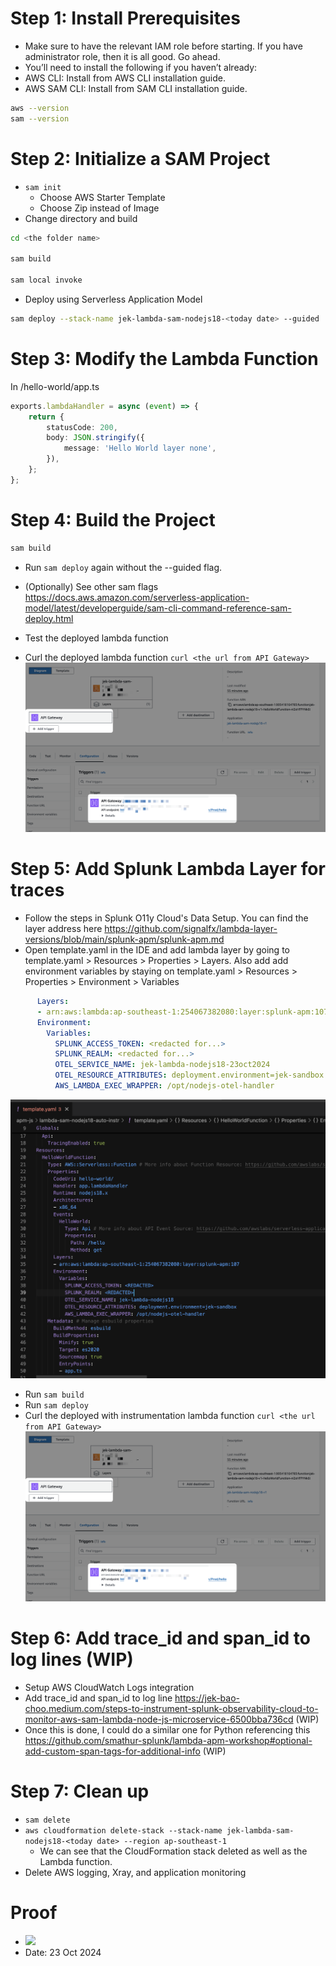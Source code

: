 # Step 1: Install Prerequisites
- Make sure to have the relevant IAM role before starting. If you have administrator role, then it is all good. Go ahead.
- You’ll need to install the following if you haven’t already:
- AWS CLI: Install from AWS CLI installation guide.
- AWS SAM CLI: Install from SAM CLI installation guide.

```bash
aws --version
sam --version
```

# Step 2: Initialize a SAM Project
- `sam init` 
    - Choose AWS Starter Template
    - Choose Zip instead of Image
- Change directory and build

```bash
cd <the folder name>

sam build

sam local invoke
``` 


- Deploy using Serverless Application Model
```bash
sam deploy --stack-name jek-lambda-sam-nodejs18-<today date> --guided 
``` 

# Step 3: Modify the Lambda Function

In /hello-world/app.ts
```typescript
exports.lambdaHandler = async (event) => {
    return {
        statusCode: 200,
        body: JSON.stringify({
            message: 'Hello World layer none',
        }),
    };
};
```

# Step 4: Build the Project

```bash
sam build
```

- Run `sam deploy` again without the --guided flag.

- (Optionally) See other sam flags https://docs.aws.amazon.com/serverless-application-model/latest/developerguide/sam-cli-command-reference-sam-deploy.html 

- Test the deployed lambda function
- Curl the deployed lambda function `curl <the url from API Gateway>` 
![](api.png)


# Step 5: Add Splunk Lambda Layer for traces
- Follow the steps in Splunk O11y Cloud's Data Setup. You can find the layer address here https://github.com/signalfx/lambda-layer-versions/blob/main/splunk-apm/splunk-apm.md
- Open template.yaml in the IDE and add lambda layer by going to template.yaml > Resources > Properties > Layers. Also add add environment variables by staying on template.yaml > Resources > Properties > Environment > Variables
```yml
      Layers:
      - arn:aws:lambda:ap-southeast-1:254067382080:layer:splunk-apm:107
      Environment:
        Variables:
          SPLUNK_ACCESS_TOKEN: <redacted for...>
          SPLUNK_REALM: <redacted for...>
          OTEL_SERVICE_NAME: jek-lambda-nodejs18-23oct2024
          OTEL_RESOURCE_ATTRIBUTES: deployment.environment=jek-sandbox
          AWS_LAMBDA_EXEC_WRAPPER: /opt/nodejs-otel-handler
```
![](templateyaml.png)
- Run `sam build`
- Run `sam deploy`
- Curl the deployed with instrumentation lambda function `curl <the url from API Gateway>` 
![](api.png)

# Step 6: Add trace_id and span_id to log lines (WIP)
- Setup AWS CloudWatch Logs integration
- Add trace_id and span_id to log line https://jek-bao-choo.medium.com/steps-to-instrument-splunk-observability-cloud-to-monitor-aws-sam-lambda-node-js-microservice-6500bba736cd  (WIP)
- Once this is done, I could do a similar one for Python referencing this https://github.com/smathur-splunk/lambda-apm-workshop#optional-add-custom-span-tags-for-additional-info (WIP)

# Step 7: Clean up
- `sam delete`
- `aws cloudformation delete-stack --stack-name jek-lambda-sam-nodejs18-<today date> --region ap-southeast-1`
    - We can see that the CloudFormation stack deleted as well as the Lambda function.
- Delete AWS logging, Xray, and application monitoring


# Proof
- ![](proof.png)
- Date: 23 Oct 2024